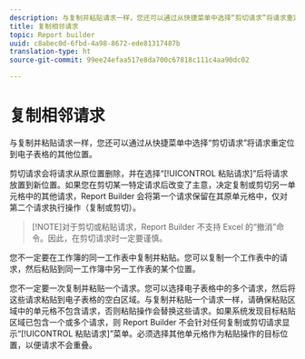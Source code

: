 ```yaml
---
description: 与复制并粘贴请求一样，您还可以通过从快捷菜单中选择“剪切请求”将请求重定位到电子表格的其他位置。
title: 复制相邻请求
topic: Report builder
uuid: c8abec0d-6fbd-4a98-8672-ede81317487b
translation-type: ht
source-git-commit: 99ee24efaa517e8da700c67818c111c4aa90dc02

---
```



# 复制相邻请求

与复制并粘贴请求一样，您还可以通过从快捷菜单中选择“剪切请求”将请求重定位到电子表格的其他位置。

剪切请求会将请求从原位置删除，并在选择“[!UICONTROL 粘贴请求]”后将请求放置到新位置。如果您在剪切某一特定请求后改变了主意，决定复制或剪切另一单元格中的其他请求，Report Builder 会将第一个请求保留在其原单元格中，仅对第二个请求执行操作（复制或剪切）。

> [!NOTE]对于剪切或粘贴请求，Report Builder 不支持 Excel 的“撤消”命令。因此，在剪切请求时一定要谨慎。

您不一定要在工作簿的同一工作表中复制并粘贴。您可以复制一个工作表中的请求，然后粘贴到同一工作簿中另一工作表的某个位置。

您不一定要一次复制并粘贴一个请求。您可以选择电子表格中的多个请求，然后将这些请求粘贴到电子表格的空白区域。与复制并粘贴一个请求一样，请确保粘贴区域中的单元格不包含请求，否则粘贴操作会替换这些请求。如果系统发现目标粘贴区域已包含一个或多个请求，则 Report Builder 不会针对任何复制或剪切请求显示“[!UICONTROL 粘贴请求]”菜单。必须选择其他单元格作为粘贴操作的目标位置，以便请求不会重叠。
